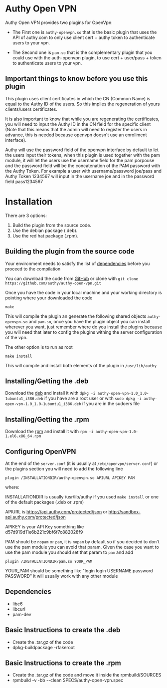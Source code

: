 # Authy Open VPN

 Authy Open VPN provides two plugins for OpenVpn:
 
 * The First one is `authy-openvpn.so` that is the basic plugin that
   uses the API of authy.com to only use client cert + authy token to
   authenticate users to your vpn.
   
 * The Second one is `pam.so` that is the complementary plugin that
   you could use with the auth-openvpn plugin, to use cert +
   user/pass + token to authenticate users to your vpn.
   
## Important things to know before you use this plugin

This plugin uses client certificates in which the CN (Common Name) is
equal to the Authy ID of the users. So this implies the regeneration
of yours clients/users certificates.

It is also important to know that while you are regenerating the
certificates, you will need to input the Authy ID in the CN field for
the specific client (Note that this means that the admin will need to
register the users in advance, this is needed because openvpn doesn't
use an enrollment interface).

Authy will use the password field of the openvpn interface by default
to let the users input their tokens, when this plugin is used together
with the pam module, it will let the users use the username field for
the pam porpouse and the password field will be the concatenation of
the PAM password with the Authy Token. For example a user with
username/password joe/pass and Authy Token 1234567 will input in the
username joe and in the password field pass1234567

# Installation

There are 3 options:

1.  Build the plugin from the source code.
2.  Use the debian package (.deb).
3.  Use the red hat package (.rpm).

## Building the plugin from the source code

Your environment needs to satisfy the list of
[dependencies](#dependencies) before you proceed to the compilation

You can download the code from
[GitHub](https://github.com/authy/authy-open-vpn/archive/master.zip)
or clone with `git clone https://github.com/authy/authy-open-vpn.git`

Once you have the code in your local machine and your working
directory is pointing where your downloaded the code

	make

This will compile the plugin an generate the following shared objects
`authy-openvpn.so` and `pam.so`, once you have the plugin object you
can install wherever you want, just remember where do you install the
plugins because you will need that later to config the plugins withing
the server configuration of the vpn.

The other option is to run as root

	make install

This will compile and install both elements of the plugin in
`/usr/lib/authy`

## Installing/Getting the .deb

Download the
[deb](https://github.com/authy/authy-open-vpn/blob/master/debian/authy-open-vpn-1.0_1.0-1ubuntu1_i386.deb?raw=true)
and install it with `dpkg -i authy-open-vpn-1.0_1.0-1ubuntu1_i386.deb`
if you have are a root user or with `sudo dpkg -i
authy-open-vpn-1.0_1.0-1ubuntu1_i386.deb` if you are in the sudoers
file

## Installing/Getting the .rpm

Download the
[rpm](https://github.com/authy/authy-open-vpn/blob/master/rpmbuild/RPMS/x86_64/authy-open-vpn-1.0-1.el6.x86_64.rpm?raw=true)
and install it with `rpm -i authy-open-vpn-1.0-1.el6.x86_64.rpm`

## Configuring OpenVPN

At the end of the `server.conf` (it is usually at
`/etc/openvpn/server.conf`) or the plugins section you will need to
add the following line

	plugin /INSTALLATIONDIR/authy-openvpn.so APIURL APIKEY PAM

where:

INSTALLATIONDIR is usually /usr/lib/authy if you used `make install`
or one of the default packages (.deb or .rpm)

APIURL is https://api.authy.com/protected/json or
http://sandbox-api.authy.com/protected/json

APIKEY is your API Key something like d57d919d11e6b221c9bf6f7c882028f9

PAM should be `nopam` or `pam`, it is `nopam` by default so if you
decided to don't use the pam module you can avoid that param. Given
the case you want to use the pam module you should set that param to
`pam` and add

	plugin /INSTALLATIONDIR/pam.so YOUR_PAM

YOUR_PAM should be something like "login login USERNAME password
PASSWORD" it will usually work with any other module

## Dependencies

* libc6
* libcurl
* pam-dev

## Basic Instructions to create the .deb

* Create the .tar.gz of the code
* dpkg-buildpackage -rfakeroot

## Basic Instructions to create the .rpm

* Create the .tar.gz of the code and move it inside the rpmbuild/SOURCES
* rpmbuild -v -bb --clean SPECS/authy-open-vpn.spec
